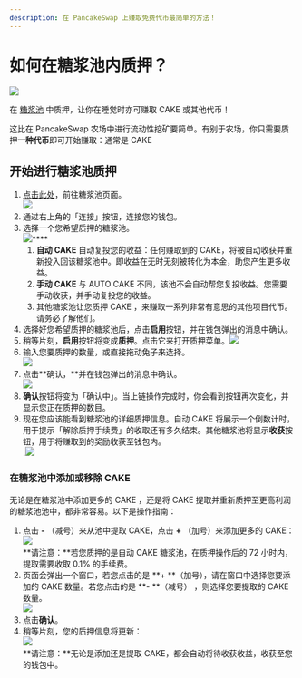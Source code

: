 ```yaml
---
description: 在 PancakeSwap 上赚取免费代币最简单的方法！
---
```


# 如何在糖浆池内质押？

![](https://gblobscdn.gitbook.com/assets%2F-MHREX7DHcljbY5IkjgJ%2F-MbGTDNZ6xd3\_Q-qSEP5%2F-MbJtmHsIGCa8SoViGsq%2Fdocs%20masthead%20\(15\).png?alt=media\&token=c0992701-1038-4bb8-a3c8-9f783d32ed64)

在 [糖浆池](./) 中质押，让你在睡觉时亦可赚取 CAKE 或其他代币！

这比在 PancakeSwap 农场中进行流动性挖矿要简单。有别于农场，你只需要质押**一种代币**即可开始赚取：通常是 CAKE

## **开始进行糖浆池质押**

1.  [点击此处](https://pancakeswap.finance/pools)，前往糖浆池页面。\
   ![](https://gblobscdn.gitbook.com/assets%2F-MHREX7DHcljbY5IkjgJ%2F-M_xca0jVy_Z_BxN65jZ%2F-M_xfNN3oN1lP8zn-nPF%2Fimage.png?alt=media\&token=464a928e-4ce7-4cdd-9d26-4861796d0ca5)
2. 通过右上角的「连接」按钮，连接您的钱包。
3. 选择一个您希望质押的糖浆池。\
   ![](https://gblobscdn.gitbook.com/assets%2F-MHREX7DHcljbY5IkjgJ%2F-M_xca0jVy_Z_BxN65jZ%2F-M_xfah7A-tvfuRFECM-%2Fimage.png?alt=media\&token=112f0d6a-3b1a-4006-ac47-35eb1250fec5)****
   1. **自动 CAKE** 自动复投您的收益：任何赚取到的 CAKE，将被自动收获并重新投入回该糖浆池中。即收益在无时无刻被转化为本金，助您产生更多收益。
   2. **手动 CAKE** 与 AUTO CAKE 不同，该池不会自动帮您复投收益。您需要手动收获，并手动复投您的收益。
   3. 其他糖浆池让您质押 CAKE ，来赚取一系列非常有意思的其他项目代币。请务必了解他们。
4. 选择好您希望质押的糖浆池后，点击**启用**按钮，并在钱包弹出的消息中确认。
5. 稍等片刻，**启用**按钮将变成**质押**。点击它来打开质押菜单。![](https://gblobscdn.gitbook.com/assets%2F-MHREX7DHcljbY5IkjgJ%2F-M_xca0jVy_Z_BxN65jZ%2F-M_xfnv0l93oQ_BpsgWR%2Fimage.png?alt=media\&token=a60ac537-caa6-4406-814d-bf6d1398b8ef)
6. 输入您要质押的数量，或直接拖动兔子来选择。\
   ![](https://gblobscdn.gitbook.com/assets%2F-MHREX7DHcljbY5IkjgJ%2F-M_xca0jVy_Z_BxN65jZ%2F-M_xfrQVk5mQpRYQX0uN%2Fimage.png?alt=media\&token=10a5e7ae-98df-48fd-8ac4-8035af0027db)
7. 点击**确认，**并在钱包弹出的消息中确认。\
   ![](https://gblobscdn.gitbook.com/assets%2F-MHREX7DHcljbY5IkjgJ%2F-M_xca0jVy_Z_BxN65jZ%2F-M_xfvA7rddH1EDqjNnS%2Fimage.png?alt=media\&token=68873562-bbca-486e-9dcf-c2fc61d8a668)
8. **确认**按钮将变为「确认中」。当上链操作完成时，你会看到按钮再次变化，并显示您正在质押的数目。
9. 现在您应该能看到糖浆池的详细质押信息。自动 CAKE 将展示一个倒数计时，用于提示「解除质押手续费」的收取还有多久结束。其他糖浆池将显示**收获**按钮，用于将赚取到的奖励收获至钱包内。\
   .![](https://gblobscdn.gitbook.com/assets%2F-MHREX7DHcljbY5IkjgJ%2F-M_xca0jVy_Z_BxN65jZ%2F-M_xgC8LJ8bryfoBqGdz%2Fimage.png?alt=media\&token=61b91f0b-3ac4-476d-84f7-643bc078a727)

### **在糖浆池中添加或移除 CAKE** <a href="adding-and-removing-cake-from-a-pool" id="adding-and-removing-cake-from-a-pool"></a>

无论是在糖浆池中添加更多的 CAKE ，还是将 CAKE 提取并重新质押至更高利润的糖浆池池中，都非常容易。以下是操作指南：

1. 点击 **-** （减号）来从池中提取 CAKE，点击 **+** （加号）来添加更多的 CAKE：\
   ![](https://gblobscdn.gitbook.com/assets%2F-MHREX7DHcljbY5IkjgJ%2F-M_xca0jVy_Z_BxN65jZ%2F-M_xgGd-l7fCI7jFS2x4%2Fimage.png?alt=media\&token=bf8d9ba2-3266-46fb-8242-45c214aa77d9)\
   **请注意：**若您质押的是自动 CAKE 糖浆池，在质押操作后的 72 小时内，提取需要收取 0.1% 的手续费。
2. 页面会弹出一个窗口，若您点击的是 **+ **（加号），请在窗口中选择您要添加的 CAKE 数量。若您点击的是 **- **（减号） ，则选择您要提取的 CAKE 数量。\
   ![](https://gblobscdn.gitbook.com/assets%2F-MHREX7DHcljbY5IkjgJ%2F-M_xca0jVy_Z_BxN65jZ%2F-M_xgPZB4Bj5-6hHq6Jt%2Fimage.png?alt=media\&token=d9782be1-536f-4e24-86d9-8a59c2356651)
3. 点击**确认**。
4. 稍等片刻，您的质押信息将更新：\
   ![](https://gblobscdn.gitbook.com/assets%2F-MHREX7DHcljbY5IkjgJ%2F-M_xca0jVy_Z_BxN65jZ%2F-M_xg\_5OGTmsjlmYa07M%2Fimage.png?alt=media\&token=25355a3b-2fd5-40ad-8b17-524a32412152)\
   **请注意：**无论是添加还是提取 CAKE，都会自动将待收获收益，收获至您的钱包中。
